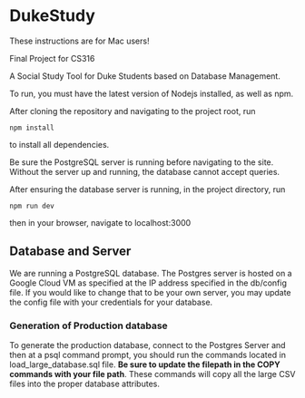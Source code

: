 # DukeStudy

These instructions are for Mac users!

Final Project for CS316

A Social Study Tool for Duke Students based on Database Management.

To run, you must have the latest version of Nodejs installed, as well as npm.

After cloning the repository and navigating to the project root, run

```
npm install
```

to install all dependencies.

Be sure the PostgreSQL server is running before navigating to the site. Without the server up and running, the database cannot accept queries.

After ensuring the database server is running, in the project directory, run

```
npm run dev
```

then in your browser, navigate to localhost:3000

## Database and Server

We are running a PostgreSQL database. The Postgres server is hosted on a Google Cloud VM as specified at the IP address specified in the db/config file. If you would like to change that to be your own server, you may update the config file with your credentials for your database.

### Generation of Production database

To generate the production database, connect to the Postgres Server and then at a psql command prompt, you should run the commands located in load_large_database.sql file. **Be sure to update the filepath in the COPY commands with your file path**. These commands will copy all the large CSV files into the proper database attributes.

